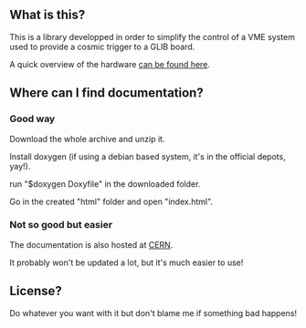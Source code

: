 ## What is this?

This is a library developped in order to simplify the control of a VME system used to provide a cosmic trigger to a GLIB board.

A quick overview of the hardware [can be found here](https://dl.dropboxusercontent.com/u/33459975/cosmicTrigger/DocHardware.pdf).

## Where can I find documentation?

### Good way

Download the whole archive and unzip it.

Install doxygen (if using a debian based system, it's in the official depots, yay!).

run "$doxygen Doxyfile" in the downloaded folder.

Go in the created "html" folder and open "index.html".

### Not so good but easier

The documentation is also hosted at [CERN](http://delcourt.web.cern.ch/delcourt/CosmicTrigger/doc/).

It probably won't be updated a lot, but it's much easier to use!

## License?

Do whatever you want with it but don't blame me if something bad happens!
